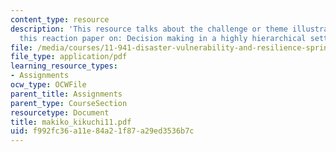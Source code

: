 ```yaml
---
content_type: resource
description: 'This resource talks about the challenge or theme illustrated by this
  this reaction paper on: Decision making in a highly hierarchical setting (Japan).'
file: /media/courses/11-941-disaster-vulnerability-and-resilience-spring-2005/f992fc36a11e84a21f87a29ed3536b7c_makiko_kikuchi11.pdf
file_type: application/pdf
learning_resource_types:
- Assignments
ocw_type: OCWFile
parent_title: Assignments
parent_type: CourseSection
resourcetype: Document
title: makiko_kikuchi11.pdf
uid: f992fc36-a11e-84a2-1f87-a29ed3536b7c
---
```

